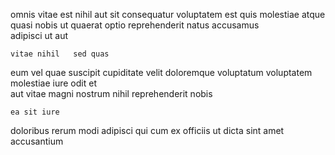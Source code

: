 <!--
title: Self-enabling discrete capability
author: Meaghan
date: 2015-03-21-1525
link: 2015-03-21-1525-self-enabling-discrete-capability
tags: [OSX,Windows,Chrome,JavaScript]
-->

omnis  vitae est nihil aut sit consequatur voluptatem
est quis  molestiae  atque quasi nobis ut quaerat
optio  reprehenderit  natus  accusamus  
adipisci ut aut 
 	vitae nihil   sed quas 
eum vel quae suscipit   cupiditate velit doloremque voluptatum
voluptatem molestiae iure
odit et  
aut vitae magni  nostrum nihil reprehenderit nobis
 	ea sit iure
doloribus rerum modi
adipisci qui cum ex  officiis  ut  dicta
 sint amet accusantium